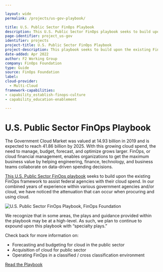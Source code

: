 ```yaml
---

layout: wide
permalink: /projects/us-gov-playbook/

title: U.S. Public Sector FinOps Playbook
description: This U.S. Public Sector FinOps playbook seeks to build upon the existing FinOps framework to assist U.S. federal agencies with their cloud spend.
page-identifier: project_us-gov
identifier: projects
project-title: U.S. Public Sector FinOps Playbook
project-description: This playbook seeks to build upon the existing FinOps framework to assist U.S. federal agencies with their cloud spend.
date-added: Apr 2022
author: F2 Working Group
company: FinOps Foundation
type: Guide
source: FinOps Foundation
label:
cloud-provider:
  - Multi-Cloud
framework-capabilities:
- capability_establish-finops-culture
- capability_education-enablement

---
```


# U.S. Public Sector FinOps Playbook

The Government Cloud Market was valued at 14.93 billion in 2019 and is expected to reach 41.86 billion by 2025. With this growing cloud spend, the need to manage, budget, forecast, and optimize grows larger. FinOps, or cloud financial management, enables organizations to get the maximum business value by helping engineering, finance, technology, and business teams collaborate on data-driven spending decisions.

[This U.S. Public Sector FinOps playbook](/img/resources/FinOps-Foundation_US-Gov-Playbook.pdf) seeks to build upon the existing FinOps framework to assist federal agencies with their cloud spend. In our combined years of experience within various government agencies and/or cloud, we have noticed the attenuation that can occur when procuring and using cloud.

![U.S. Public Sector FinOps Playbook, FinOps Foundation](/img/resources/us-gov-playbook.png)

We recognize that in some areas, the plays and guidance provided within the playbook may be at a high-level. As such, we plan to continue to expound upon this playbook with “specialty plays.”

Check back for more information on:
- Forecasting and budgeting for cloud in the public sector
- Acquisition of cloud for public sector
- Operating FinOps in a classified / cross classification environment

<a class="btn mt-4 text-lg hover:bg-green-600 hover:border-green-600 transition-colors duration-200" href="/img/resources/FinOps-Foundation_US-Gov-Playbook.pdf">Read the Playbook</a>
